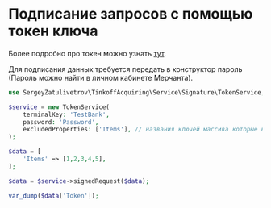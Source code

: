 # Подписание запросов с помощью токен ключа

Более подробно про токен можно узнать [тут](https://www.tbank.ru/kassa/dev/payments/#section/Token).

Для подписания данных требуется передать в конструктор пароль (Пароль можно найти в личном кабинете Мерчанта).


```php
use SergeyZatulivetrov\TinkoffAcquiring\Service\Signature\TokenService;

$service = new TokenService(
    terminalKey: 'TestBank',
    password: 'Password',
    excludedProperties: ['Items'], // названия ключей массива которые не должны участвовать в генерации токена
);

$data = [
    'Items' => [1,2,3,4,5],
];

$data = $service->signedRequest($data);

var_dump($data['Token']);
```